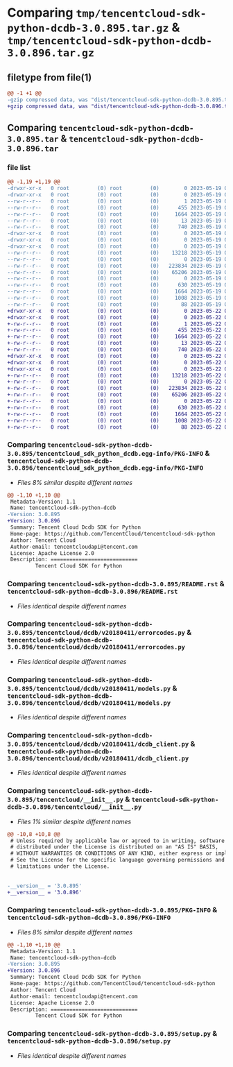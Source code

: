 # Comparing `tmp/tencentcloud-sdk-python-dcdb-3.0.895.tar.gz` & `tmp/tencentcloud-sdk-python-dcdb-3.0.896.tar.gz`

## filetype from file(1)

```diff
@@ -1 +1 @@
-gzip compressed data, was "dist/tencentcloud-sdk-python-dcdb-3.0.895.tar", last modified: Fri May 19 02:49:01 2023, max compression
+gzip compressed data, was "dist/tencentcloud-sdk-python-dcdb-3.0.896.tar", last modified: Mon May 22 00:21:13 2023, max compression
```

## Comparing `tencentcloud-sdk-python-dcdb-3.0.895.tar` & `tencentcloud-sdk-python-dcdb-3.0.896.tar`

### file list

```diff
@@ -1,19 +1,19 @@
-drwxr-xr-x   0 root         (0) root         (0)        0 2023-05-19 02:49:01.000000 tencentcloud-sdk-python-dcdb-3.0.895/
-drwxr-xr-x   0 root         (0) root         (0)        0 2023-05-19 02:49:01.000000 tencentcloud-sdk-python-dcdb-3.0.895/tencentcloud_sdk_python_dcdb.egg-info/
--rw-r--r--   0 root         (0) root         (0)        1 2023-05-19 02:49:01.000000 tencentcloud-sdk-python-dcdb-3.0.895/tencentcloud_sdk_python_dcdb.egg-info/dependency_links.txt
--rw-r--r--   0 root         (0) root         (0)      455 2023-05-19 02:49:01.000000 tencentcloud-sdk-python-dcdb-3.0.895/tencentcloud_sdk_python_dcdb.egg-info/SOURCES.txt
--rw-r--r--   0 root         (0) root         (0)     1664 2023-05-19 02:49:01.000000 tencentcloud-sdk-python-dcdb-3.0.895/tencentcloud_sdk_python_dcdb.egg-info/PKG-INFO
--rw-r--r--   0 root         (0) root         (0)       13 2023-05-19 02:49:01.000000 tencentcloud-sdk-python-dcdb-3.0.895/tencentcloud_sdk_python_dcdb.egg-info/top_level.txt
--rw-r--r--   0 root         (0) root         (0)      740 2023-05-19 02:49:01.000000 tencentcloud-sdk-python-dcdb-3.0.895/README.rst
-drwxr-xr-x   0 root         (0) root         (0)        0 2023-05-19 02:49:01.000000 tencentcloud-sdk-python-dcdb-3.0.895/tencentcloud/
-drwxr-xr-x   0 root         (0) root         (0)        0 2023-05-19 02:49:01.000000 tencentcloud-sdk-python-dcdb-3.0.895/tencentcloud/dcdb/
-drwxr-xr-x   0 root         (0) root         (0)        0 2023-05-19 02:49:01.000000 tencentcloud-sdk-python-dcdb-3.0.895/tencentcloud/dcdb/v20180411/
--rw-r--r--   0 root         (0) root         (0)    13218 2023-05-19 02:49:01.000000 tencentcloud-sdk-python-dcdb-3.0.895/tencentcloud/dcdb/v20180411/errorcodes.py
--rw-r--r--   0 root         (0) root         (0)        0 2023-05-19 02:49:01.000000 tencentcloud-sdk-python-dcdb-3.0.895/tencentcloud/dcdb/v20180411/__init__.py
--rw-r--r--   0 root         (0) root         (0)   223834 2023-05-19 02:49:01.000000 tencentcloud-sdk-python-dcdb-3.0.895/tencentcloud/dcdb/v20180411/models.py
--rw-r--r--   0 root         (0) root         (0)    65206 2023-05-19 02:49:01.000000 tencentcloud-sdk-python-dcdb-3.0.895/tencentcloud/dcdb/v20180411/dcdb_client.py
--rw-r--r--   0 root         (0) root         (0)        0 2023-05-19 02:49:01.000000 tencentcloud-sdk-python-dcdb-3.0.895/tencentcloud/dcdb/__init__.py
--rw-r--r--   0 root         (0) root         (0)      630 2023-05-19 02:49:01.000000 tencentcloud-sdk-python-dcdb-3.0.895/tencentcloud/__init__.py
--rw-r--r--   0 root         (0) root         (0)     1664 2023-05-19 02:49:01.000000 tencentcloud-sdk-python-dcdb-3.0.895/PKG-INFO
--rw-r--r--   0 root         (0) root         (0)     1008 2023-05-19 02:49:01.000000 tencentcloud-sdk-python-dcdb-3.0.895/setup.py
--rw-r--r--   0 root         (0) root         (0)       88 2023-05-19 02:49:01.000000 tencentcloud-sdk-python-dcdb-3.0.895/setup.cfg
+drwxr-xr-x   0 root         (0) root         (0)        0 2023-05-22 00:21:13.000000 tencentcloud-sdk-python-dcdb-3.0.896/
+drwxr-xr-x   0 root         (0) root         (0)        0 2023-05-22 00:21:13.000000 tencentcloud-sdk-python-dcdb-3.0.896/tencentcloud_sdk_python_dcdb.egg-info/
+-rw-r--r--   0 root         (0) root         (0)        1 2023-05-22 00:21:13.000000 tencentcloud-sdk-python-dcdb-3.0.896/tencentcloud_sdk_python_dcdb.egg-info/dependency_links.txt
+-rw-r--r--   0 root         (0) root         (0)      455 2023-05-22 00:21:13.000000 tencentcloud-sdk-python-dcdb-3.0.896/tencentcloud_sdk_python_dcdb.egg-info/SOURCES.txt
+-rw-r--r--   0 root         (0) root         (0)     1664 2023-05-22 00:21:13.000000 tencentcloud-sdk-python-dcdb-3.0.896/tencentcloud_sdk_python_dcdb.egg-info/PKG-INFO
+-rw-r--r--   0 root         (0) root         (0)       13 2023-05-22 00:21:13.000000 tencentcloud-sdk-python-dcdb-3.0.896/tencentcloud_sdk_python_dcdb.egg-info/top_level.txt
+-rw-r--r--   0 root         (0) root         (0)      740 2023-05-22 00:21:13.000000 tencentcloud-sdk-python-dcdb-3.0.896/README.rst
+drwxr-xr-x   0 root         (0) root         (0)        0 2023-05-22 00:21:13.000000 tencentcloud-sdk-python-dcdb-3.0.896/tencentcloud/
+drwxr-xr-x   0 root         (0) root         (0)        0 2023-05-22 00:21:13.000000 tencentcloud-sdk-python-dcdb-3.0.896/tencentcloud/dcdb/
+drwxr-xr-x   0 root         (0) root         (0)        0 2023-05-22 00:21:13.000000 tencentcloud-sdk-python-dcdb-3.0.896/tencentcloud/dcdb/v20180411/
+-rw-r--r--   0 root         (0) root         (0)    13218 2023-05-22 00:21:13.000000 tencentcloud-sdk-python-dcdb-3.0.896/tencentcloud/dcdb/v20180411/errorcodes.py
+-rw-r--r--   0 root         (0) root         (0)        0 2023-05-22 00:21:13.000000 tencentcloud-sdk-python-dcdb-3.0.896/tencentcloud/dcdb/v20180411/__init__.py
+-rw-r--r--   0 root         (0) root         (0)   223834 2023-05-22 00:21:13.000000 tencentcloud-sdk-python-dcdb-3.0.896/tencentcloud/dcdb/v20180411/models.py
+-rw-r--r--   0 root         (0) root         (0)    65206 2023-05-22 00:21:13.000000 tencentcloud-sdk-python-dcdb-3.0.896/tencentcloud/dcdb/v20180411/dcdb_client.py
+-rw-r--r--   0 root         (0) root         (0)        0 2023-05-22 00:21:13.000000 tencentcloud-sdk-python-dcdb-3.0.896/tencentcloud/dcdb/__init__.py
+-rw-r--r--   0 root         (0) root         (0)      630 2023-05-22 00:21:13.000000 tencentcloud-sdk-python-dcdb-3.0.896/tencentcloud/__init__.py
+-rw-r--r--   0 root         (0) root         (0)     1664 2023-05-22 00:21:13.000000 tencentcloud-sdk-python-dcdb-3.0.896/PKG-INFO
+-rw-r--r--   0 root         (0) root         (0)     1008 2023-05-22 00:21:13.000000 tencentcloud-sdk-python-dcdb-3.0.896/setup.py
+-rw-r--r--   0 root         (0) root         (0)       88 2023-05-22 00:21:13.000000 tencentcloud-sdk-python-dcdb-3.0.896/setup.cfg
```

### Comparing `tencentcloud-sdk-python-dcdb-3.0.895/tencentcloud_sdk_python_dcdb.egg-info/PKG-INFO` & `tencentcloud-sdk-python-dcdb-3.0.896/tencentcloud_sdk_python_dcdb.egg-info/PKG-INFO`

 * *Files 8% similar despite different names*

```diff
@@ -1,10 +1,10 @@
 Metadata-Version: 1.1
 Name: tencentcloud-sdk-python-dcdb
-Version: 3.0.895
+Version: 3.0.896
 Summary: Tencent Cloud Dcdb SDK for Python
 Home-page: https://github.com/TencentCloud/tencentcloud-sdk-python
 Author: Tencent Cloud
 Author-email: tencentcloudapi@tencent.com
 License: Apache License 2.0
 Description: ============================
         Tencent Cloud SDK for Python
```

### Comparing `tencentcloud-sdk-python-dcdb-3.0.895/README.rst` & `tencentcloud-sdk-python-dcdb-3.0.896/README.rst`

 * *Files identical despite different names*

### Comparing `tencentcloud-sdk-python-dcdb-3.0.895/tencentcloud/dcdb/v20180411/errorcodes.py` & `tencentcloud-sdk-python-dcdb-3.0.896/tencentcloud/dcdb/v20180411/errorcodes.py`

 * *Files identical despite different names*

### Comparing `tencentcloud-sdk-python-dcdb-3.0.895/tencentcloud/dcdb/v20180411/models.py` & `tencentcloud-sdk-python-dcdb-3.0.896/tencentcloud/dcdb/v20180411/models.py`

 * *Files identical despite different names*

### Comparing `tencentcloud-sdk-python-dcdb-3.0.895/tencentcloud/dcdb/v20180411/dcdb_client.py` & `tencentcloud-sdk-python-dcdb-3.0.896/tencentcloud/dcdb/v20180411/dcdb_client.py`

 * *Files identical despite different names*

### Comparing `tencentcloud-sdk-python-dcdb-3.0.895/tencentcloud/__init__.py` & `tencentcloud-sdk-python-dcdb-3.0.896/tencentcloud/__init__.py`

 * *Files 1% similar despite different names*

```diff
@@ -10,8 +10,8 @@
 # Unless required by applicable law or agreed to in writing, software
 # distributed under the License is distributed on an "AS IS" BASIS,
 # WITHOUT WARRANTIES OR CONDITIONS OF ANY KIND, either express or implied.
 # See the License for the specific language governing permissions and
 # limitations under the License.
 
 
-__version__ = '3.0.895'
+__version__ = '3.0.896'
```

### Comparing `tencentcloud-sdk-python-dcdb-3.0.895/PKG-INFO` & `tencentcloud-sdk-python-dcdb-3.0.896/PKG-INFO`

 * *Files 8% similar despite different names*

```diff
@@ -1,10 +1,10 @@
 Metadata-Version: 1.1
 Name: tencentcloud-sdk-python-dcdb
-Version: 3.0.895
+Version: 3.0.896
 Summary: Tencent Cloud Dcdb SDK for Python
 Home-page: https://github.com/TencentCloud/tencentcloud-sdk-python
 Author: Tencent Cloud
 Author-email: tencentcloudapi@tencent.com
 License: Apache License 2.0
 Description: ============================
         Tencent Cloud SDK for Python
```

### Comparing `tencentcloud-sdk-python-dcdb-3.0.895/setup.py` & `tencentcloud-sdk-python-dcdb-3.0.896/setup.py`

 * *Files identical despite different names*

